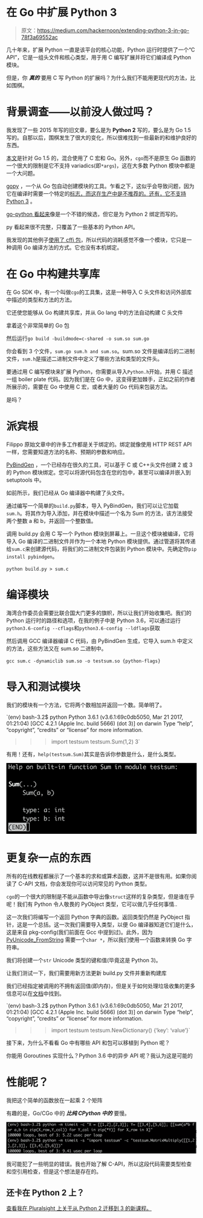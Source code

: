 # 在 Go 中扩展 Python 3

> 原文：<https://medium.com/hackernoon/extending-python-3-in-go-78f3a69552ac>

几十年来，扩展 Python 一直是该平台的核心功能，Python 运行时提供了一个“C API”，它是一组头文件和核心类型，用于用 C 编写扩展并将它们编译成 Python 模块。

但是，你 ***真的*** 要用 C 写 Python 的扩展吗？为什么我们不能用更现代的方法，比如围棋。

# 背景调查——以前没人做过吗？

我发现了一些 2015 年写的旧文章，要么是为 **Python 2** 写的，要么是为 Go 1.5 写的。自那以后，围棋发生了很大的变化，所以很难找到一些最新的和维护良好的东西。

[本文](https://blog.filippo.io/building-python-modules-with-go-1-5/)是针对 Go 1.5 的，混合使用了 C 宏和 Go。另外，`cgo`而不是原生 Go 函数的一个很大的限制是它不支持 variadics(即`*args`)，这在大多数 Python 模块中都是一个大问题。

[gopy](https://github.com/go-python/gopy) ，一个从 Go 包自动创建模块的工具。乍看之下，这似乎会导致问题，因为它在编译时需要一个特定的[标志，而这在生产中是不推荐的。还有，它](https://github.com/go-python/gopy/issues/83)[不支持 Python 3](https://github.com/go-python/gopy/blob/master/gen.go#L81) 。

[go-python 看起来](https://github.com/sbinet/go-python)像是一个不错的候选，但它是为 Python 2 绑定而写的。

py 看起来很不完整，只覆盖了一些基本的 Python API。

我发现的其他例子[使用了 cffi 包](https://dustymabe.com/2016/09/13/sharing-a-go-library-to-python-using-cffi/)，所以代码的消耗感觉不像一个模块，它只是一种调用 Go 编译方法的方式。它也没有本机绑定。

# 在 Go 中构建共享库

在 Go SDK 中，有一个叫做`cgo`的工具集，这是一种导入 C 头文件和访问外部库中描述的类型和方法的方法。

它还使您能够从 Go 构建共享库，并从 Go lang 中的方法自动构建 C 头文件

拿着这个非常简单的 Go 包

然后运行`go build -buildmode=c-shared -o sum.so sum.go`

你会看到 3 个文件，`sum.go sum.h and sum.so`。sum.so 文件是编译后的二进制文件，`sum.h`是描述二进制文件中定义了哪些方法和类型的文件头。

要通过用 C 编写模块来扩展 Python，你需要从导入`Python.h`开始，并用 C 描述一组 boiler plate 代码。因为我们是在 Go 中，这变得更加棘手，正如之前的作者所展示的，需要在 Go 中使用 C 宏，或者大量的 Go 代码来包装方法。

是吗？

# 派宾根

Filippo 原始文章中的许多工作都是关于绑定的。绑定就像使用 HTTP REST API 一样，您需要知道方法的名称、预期的参数和响应。

[PyBindGen](http://pybindgen.readthedocs.io/en/latest/tutorial/#supported-python-versions.) ，一个已经存在很久的工具，可以基于 C 或 C++头文件创建 2 或 3 的 Python 模块绑定。您可以将源代码包含在您的包中，甚至可以编译并嵌入到 setuptools 中。

如前所示，我们已经从 Go 编译器中构建了头文件。

通过编写一个简单的`build.py`脚本，导入 PyBindGen，我们可以让它加载`sum.h`。将其作为导入添加，并在模块中描述一个名为 Sum 的方法，该方法接受两个整数 a 和 b，并返回一个整数值。

调用 build.py 会用 C 写一个 Python 模块到屏幕上。一旦这个模块被编译，它将导入 Go 编译的二进制文件并作为一个本地 Python 模块提供。通过管道将其传递给`sum.c`来创建源代码，将我们的二进制文件包装到 Python 模块中。先确定你`pip install pybindgen`。

`python build.py > sum.c`

# 编译模块

海湾合作委员会需要比联合国大门更多的旗帜，所以让我们开始收集吧。我们的 Python 运行时的路径和选项，在我的例子中是 Python 3.6，可以通过运行`python3.6-config --cflags`和`python3.6-config --ldflags`获取

然后调用 GCC 编译器编译 C 代码，由 PyBindGen 生成，它导入 sum.h 中定义的方法，这些方法又在 sum.so 二进制中。

`gcc sum.c -dynamiclib sum.so -o testsum.so {python-flags}`

# 导入和测试模块

我们的模块有一个方法，它将两个数相加并返回一个数。简单明了。

`(env) bash-3.2$ python
Python 3.6.1 (v3.6.1:69c0db5050, Mar 21 2017, 01:21:04)
[GCC 4.2.1 (Apple Inc. build 5666) (dot 3)] on darwin
Type “help”, “copyright”, “credits” or “license” for more information.
>>> import testsum
>>> testsum.Sum(1,2)
3`

有用！还有，`help(testsum.Sum)`其实是告诉你参数是什么，是什么类型。

![](img/35c0a170354c298cac1298a9ffe77080.png)

# 更复杂一点的东西

所有的在线教程都展示了一个基本的求和或算术函数，这并不是很有用。如果你阅读了 C-API 文档，你会发现你可以访问常见的 Python 类型。

`cgo`的一个很大的限制是不能从函数中导出像`struct`这样的复杂类型，但是谁在乎呢！我们有 Python 令人敬畏的 PyObject 类型，它可以做几乎任何事情..

这一次我们将编写一个返回 Python 字典的函数。返回类型仍然是 PyObject 指针，这是一个总括。这一次我们需要导入类型，以便 Go 编译器知道它们是什么，这是来自 pkg-config(我们前面在 Gcc 中提到过)。此外，因为 [PyUnicode_FromString](https://docs.python.org/3/c-api/unicode.html#c.PyUnicode_FromString) 需要一个`char *`，所以我们使用一个函数来转换 Go 字符串。

我们将创建一个`str` Unicode 类型的键和值(毕竟这是 Python 3)。

让我们测试一下，我们需要用新方法更新 build.py 文件并重新构建库

我们已经指定被调用的不拥有返回值(即内存)，但是关于如何处理垃圾收集的更多信息可以在[文档](http://pybindgen.readthedocs.io/en/latest/tutorial/#memory-management-for-pointer-types)中找到。

`(env) bash-3.2$ python
Python 3.6.1 (v3.6.1:69c0db5050, Mar 21 2017, 01:21:04)
[GCC 4.2.1 (Apple Inc. build 5666) (dot 3)] on darwin
Type “help”, “copyright”, “credits” or “license” for more information.
>>> import testsum
>>> testsum.NewDictionary()
{‘key’: ‘value’}`

接下来，为什么不看看 Go 中有哪些 API 和包可以移植到 Python 呢？

你能用 Goroutines 实现什么？Python 3.6 中的异步 API 呢？我认为这是可能的

# 性能呢？

我把这个简单的函数放在一起乘 2 个矩阵

有趣的是，Go/CGo 中的 ***比纯 CPython 中的*** 要慢。

![](img/c6c82a2bb87e4d1f170db7429efc3d53.png)

我可能犯了一些明显的错误。我也开始了解 C-API，所以这段代码需要类型检查和空引用检查，但是这个想法是存在的。

## 还卡在 Python 2 上？

[查看我在 Pluralsight 上关于从 Python 2 迁移到 3 的新课程。](https://www.pluralsight.com/courses/python-2-to-python-3)